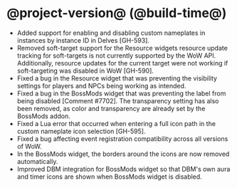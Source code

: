 # @project-version@ (@build-time@)

* Added support for enabling and disabling custom nameplates in instances by instance ID in Delves [GH-593].
* Removed soft-target support for the Resource widgets resource update tracking for soft-targets is not currently supported by the WoW API. Additionally, resource updates for the current target were not working if soft-targeting was disabled in WoW [GH-590].
* Fixed a bug in the Resource widget that was preventing the visibility settings for players and NPCs being working as intended.
* Fixed a bug in the BossMods widget that was preventing the label from being disabled [Comment #7702]. The transparency setting has also been removed, as color and transparency are already set by the BossMods addon.
* Fixed a Lua error that occurred when entering a full icon path in the custom nameplate icon selection [GH-595].
* Fixed a bug affecting event registration compatibility across all versions of WoW.
* In the BossMods widget, the borders around the icons are now removed automatically.
* Improved DBM integration for BossMods widget so that DBM's own aura and timer icons are shown when BossMods widget is disabled.
